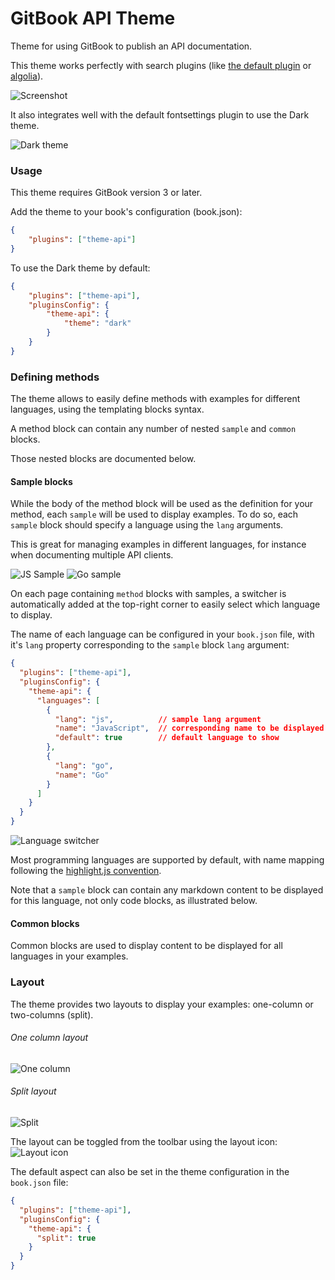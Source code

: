 # GitBook API Theme

Theme for using GitBook to publish an API documentation.

This theme works perfectly with search plugins (like [the default plugin](https://github.com/GitbookIO/plugin-search) or [algolia](https://github.com/GitbookIO/plugin-algolia)).

![Screenshot](img/theme-api.png)

It also integrates well with the default fontsettings plugin to use the Dark theme.

![Dark theme](img/theme-dark.png)

### Usage

This theme requires GitBook version 3 or later.

Add the theme to your book's configuration (book.json):

```json
{
    "plugins": ["theme-api"]
}
```

To use the Dark theme by default:

```json
{
    "plugins": ["theme-api"],
    "pluginsConfig": {
        "theme-api": {
            "theme": "dark"
        }
    }
}
```

### Defining methods

The theme allows to easily define methods with examples for different languages, using the templating blocks syntax.

A method block can contain any number of nested `sample` and `common` blocks.

Those nested blocks are documented below.

#### Sample blocks

While the body of the method block will be used as the definition for your method, each `sample` will be used to display examples. To do so, each `sample` block should specify a language using the `lang` arguments.

This is great for managing examples in different languages, for instance when documenting multiple API clients.


![JS Sample](img/sample-js.png)
![Go sample](img/sample-go.png)

On each page containing `method` blocks with samples, a switcher is automatically added at the top-right corner to easily select which language to display.

The name of each language can be configured in your `book.json` file, with it's `lang` property corresponding to the `sample` block `lang` argument:

```json
{
  "plugins": ["theme-api"],
  "pluginsConfig": {
    "theme-api": {
      "languages": [
        {
          "lang": "js",          // sample lang argument
          "name": "JavaScript",  // corresponding name to be displayed
          "default": true        // default language to show
        },
        {
          "lang": "go",
          "name": "Go"
        }
      ]
    }
  }
}
```

![Language switcher](img/lang-switcher.png)

Most programming languages are supported by default, with name mapping following the [highlight.js convention](http://highlightjs.readthedocs.io/en/latest/css-classes-reference.html#language-names-and-aliases).

Note that a `sample` block can contain any markdown content to be displayed for this language, not only code blocks, as illustrated below.


#### Common blocks

Common blocks are used to display content to be displayed for all languages in your examples.


### Layout

The theme provides two layouts to display your examples: one-column or two-columns (split).

###### One column layout
![One column](img/one-column.png)

###### Split layout
![Split](img/split.png)

The layout can be toggled from the toolbar using the layout icon: ![Layout icon](img/layout-icon.png)

The default aspect can also be set in the theme configuration in the `book.json` file:

```json
{
  "plugins": ["theme-api"],
  "pluginsConfig": {
    "theme-api": {
      "split": true
    }
  }
}
```